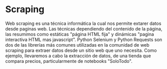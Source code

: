 # Scraping
Web scraping es una técnica informática la cual nos permite extarer datos desde paginas web. Las técnicas dependiendo del contenido de la página, las resumimos como estáticas "página HTML fija" y dinámicas "pagina interactiva HTML mas javascript". Python Selenium y Python Requests son dos de las librerías más comunes utilizadas en la comunidad de web scraping para extraer datos desde un sitio web que uno necesita. Como ejemplo, llevaremos a cabo la extracción de datos, de una tienda que compara precios, particularmente de notebooks "SoloTodo".
